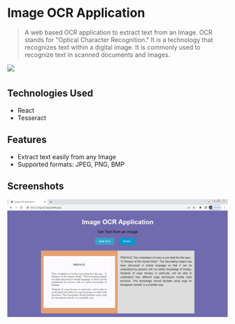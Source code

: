 # Image OCR  Application
> A web based OCR application to extract text from an Image.
> OCR stands for "Optical Character Recognition." It is a technology that recognizes text within a digital image. It is commonly used to recognize text in scanned documents and images.
> 
<a href="https://img-ocr-app.netlify.app/" target="_blank"><img src="https://img.shields.io/badge/Live%20Demo-007FFF?style=for-the-badge&logo=&logoColor=white" style="margin-bottom: 5px;" /></a>

## Technologies Used
- React
- Tesseract

## Features
- Extract text easily from any Image
- Supported formats: JPEG, PNG, BMP

## Screenshots
<img src="https://github.com/raja1205/assets/blob/main/img-ocr-app4.png" style="margin-bottom: 5px;" />
